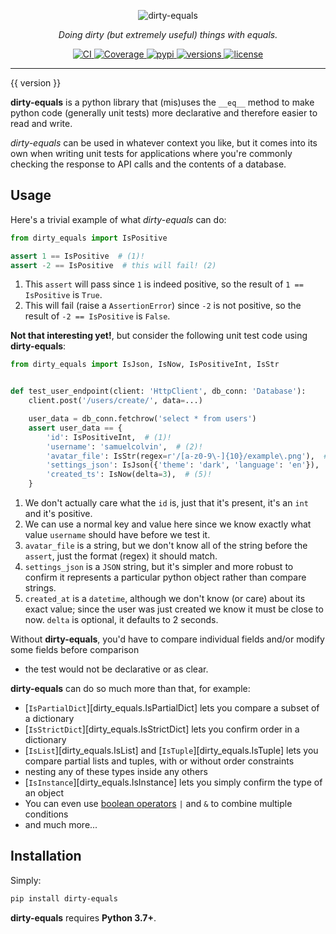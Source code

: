 <p align="center">
  <img src="./img/logo-text.svg" alt="dirty-equals">
</p>
<p align="center">
  <em>Doing dirty (but extremely useful) things with equals.</em>
</p>
<p align="center">
  <a href="https://github.com/samuelcolvin/dirty-equals/actions?query=event%3Apush+branch%3Amain+workflow%3ACI">
    <img src="https://github.com/samuelcolvin/dirty-equals/workflows/CI/badge.svg?event=push" alt="CI">
  </a>
  <a href="https://codecov.io/gh/samuelcolvin/dirty-equals">
    <img src="https://codecov.io/gh/samuelcolvin/dirty-equals/branch/main/graph/badge.svg" alt="Coverage">
  </a>
  <a href="https://pypi.python.org/pypi/dirty-equals">
    <img src="https://img.shields.io/pypi/v/dirty-equals.svg" alt="pypi">
  </a>
  <a href="https://github.com/samuelcolvin/dirty-equals">
    <img src="https://img.shields.io/pypi/pyversions/dirty-equals.svg" alt="versions">
  </a>
  <a href="https://github.com/samuelcolvin/dirty-equals/blob/main/LICENSE">
    <img src="https://img.shields.io/github/license/samuelcolvin/dirty-equals.svg" alt="license">
  </a>
</p>

---

{{ version }}

**dirty-equals** is a python library that (mis)uses the `__eq__` method to make python code (generally unit tests)
more declarative and therefore easier to read and write.

*dirty-equals* can be used in whatever context you like, but it comes into its own when writing unit tests for
applications where you're commonly checking the response to API calls and the contents of a database.

## Usage

Here's a trivial example of what *dirty-equals* can do:

```{.py title="Trival Usage" test="skip"}
from dirty_equals import IsPositive

assert 1 == IsPositive  # (1)!
assert -2 == IsPositive  # this will fail! (2)
```

1. This `assert` will pass since `1` is indeed positive, so the result of `1 == IsPositive` is `True`.
2. This will fail (raise a `AssertionError`) since `-2` is not positive,
   so the result of `-2 == IsPositive` is `False`.

**Not that interesting yet!**, but consider the following unit test code using **dirty-equals**:

```{.py title="More Powerful Usage" lint="skip"}
from dirty_equals import IsJson, IsNow, IsPositiveInt, IsStr


def test_user_endpoint(client: 'HttpClient', db_conn: 'Database'):
    client.post('/users/create/', data=...)

    user_data = db_conn.fetchrow('select * from users')
    assert user_data == {
        'id': IsPositiveInt,  # (1)!
        'username': 'samuelcolvin',  # (2)!
        'avatar_file': IsStr(regex=r'/[a-z0-9\-]{10}/example\.png'),  # (3)!
        'settings_json': IsJson({'theme': 'dark', 'language': 'en'}),  # (4)!
        'created_ts': IsNow(delta=3),  # (5)!
    }
```

1. We don't actually care what the `id` is, just that it's present, it's an `int` and it's positive.
2. We can use a normal key and value here since we know exactly what value `username` should have before we test it.
3. `avatar_file` is a string, but we don't know all of the string before the `assert`,
   just the format (regex) it should match.
4. `settings_json` is a `JSON` string, but it's simpler and more robust to confirm it represents a particular python
   object rather than compare strings.
5. `created_at` is a `datetime`, although we don't know (or care) about its exact value;
   since the user was just created we know it must be close to now. `delta` is optional, it defaults to 2 seconds.

Without **dirty-equals**, you'd have to compare individual fields and/or modify some fields before comparison
- the test would not be declarative or as clear.

**dirty-equals** can do so much more than that, for example:

* [`IsPartialDict`][dirty_equals.IsPartialDict] lets you compare a subset of a dictionary
* [`IsStrictDict`][dirty_equals.IsStrictDict] lets you confirm order in a dictionary
* [`IsList`][dirty_equals.IsList] and [`IsTuple`][dirty_equals.IsTuple] lets you compare partial lists and tuples,
  with or without order constraints
* nesting any of these types inside any others
* [`IsInstance`][dirty_equals.IsInstance] lets you simply confirm the type of an object
* You can even use [boolean operators](./usage.md#boolean-logic) `|` and `&` to combine multiple conditions
* and much more...

## Installation

Simply:

```bash
pip install dirty-equals
```

**dirty-equals** requires **Python 3.7+**.

